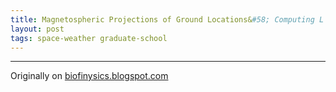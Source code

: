 ```yaml
---
title: Magnetospheric Projections of Ground Locations&#58; Computing L Shells
layout: post
tags: space-weather graduate-school
---
```


------------------------------------------------------------------

Originally on [biofinysics.blogspot.com](http://biofinysics.blogspot.com/2013/03/computing-magnetospheric-projection-of.html)
